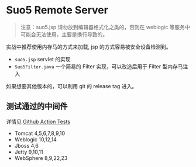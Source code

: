 # Suo5 Remote Server

> 注意：suo5.jsp 请勿放到编辑器格式化之类的，否则在 weblogic 等服务中可能会无法使用，主要是换行导致的。

实战中推荐使用内存马的方式来加载, jsp 的方式容易被安全设备检测到。

- `suo5.jsp` servlet 的实现
- `Suo5Filter.java` 一个简易的 Filter 实现，可以改造后用于 Filter 型内存马注入

如果想要其他版本的，可以利用 git 的 release tag 进入。

## 测试通过的中间件

详情见 [Github Action Tests](https://github.com/zema1/suo5/actions/workflows/test.yml?query=branch%3Amain)

- Tomcat 4,5,6,7,8,9,10
- Weblogic 10,12,14
- Jboss 4,6
- Jetty 9,10,11
- WebSphere 8,9,22,23